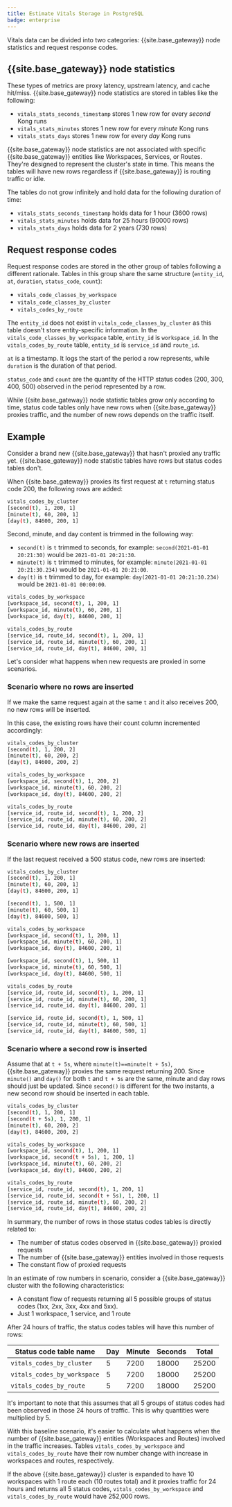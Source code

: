 ```yaml
---
title: Estimate Vitals Storage in PostgreSQL
badge: enterprise
---
```


Vitals data can be divided into two categories: {{site.base_gateway}} node statistics and request response codes.

## {{site.base_gateway}} node statistics

These types of metrics are proxy latency, upstream latency, and cache hit/miss. {{site.base_gateway}} node statistics are stored in tables like the following:

* `vitals_stats_seconds_timestamp` stores 1 new row for every _second_ Kong runs
* `vitals_stats_minutes` stores 1 new row for every _minute_ Kong runs
* `vitals_stats_days` stores 1 new row for every _day_ Kong runs

{{site.base_gateway}} node statistics are not associated with specific {{site.base_gateway}} entities like Workspaces, Services, or Routes. They're designed to represent the cluster's state in time. This means the tables will have new rows regardless if {{site.base_gateway}} is routing traffic or idle.

The tables do not grow infinitely and hold data for the following duration of time:

* `vitals_stats_seconds_timestamp` holds data for 1 hour (3600 rows)
* `vitals_stats_minutes` holds data for 25 hours (90000 rows)
* `vitals_stats_days` holds data for 2 years (730 rows)

## Request response codes

Request response codes are stored in the other group of tables following a different rationale. Tables in this group share the same structure (`entity_id`, `at`, `duration`, `status_code`, `count`):

* `vitals_code_classes_by_workspace`
* `vitals_code_classes_by_cluster`
* `vitals_codes_by_route`

The `entity_id` does not exist in `vitals_code_classes_by_cluster` as this table doesn't store entity-specific information.
In the `vitals_code_classes_by_workspace` table, `entity_id` is `workspace_id`. In the `vitals_codes_by_route` table, `entity_id` is `service_id` and `route_id`.

`at` is a timestamp. It logs the start of the period a row represents, while `duration` is the duration of that period.

`status_code` and `count` are the quantity of the HTTP status codes (200, 300, 400, 500) observed in the period represented by a row.

While {{site.base_gateway}} node statistic tables grow only according to time, status code tables only have new rows when {{site.base_gateway}} proxies traffic, and the number of new rows depends on the traffic itself.

## Example

Consider a brand new {{site.base_gateway}} that hasn't proxied any traffic yet. {{site.base_gateway}} node statistic tables have rows but status codes tables don't.

When {{site.base_gateway}} proxies its first request at `t` returning status code 200, the following rows are added:

```bash
vitals_codes_by_cluster
[second(t), 1, 200, 1]
[minute(t), 60, 200, 1] 
[day(t), 84600, 200, 1]
```

Second, minute, and day content is trimmed in the following way:

* `second(t)` is `t` trimmed to seconds, for example: `second(2021-01-01 20:21:30)` would be `2021-01-01 20:21:30`.
* `minute(t)` is `t` trimmed to minutes, for example: `minute(2021-01-01 20:21:30.234)` would be `2021-01-01 20:21:00`.
* `day(t)` is `t` trimmed to day, for example: `day(2021-01-01 20:21:30.234)` would be `2021-01-01 00:00:00`.

```bash
vitals_codes_by_workspace
[workspace_id, second(t), 1, 200, 1]
[workspace_id, minute(t), 60, 200, 1]
[workspace_id, day(t), 84600, 200, 1]

vitals_codes_by_route
[service_id, route_id, second(t), 1, 200, 1]
[service_id, route_id, minute(t), 60, 200, 1]
[service_id, route_id, day(t), 84600, 200, 1]
```

Let's consider what happens when new requests are proxied in some scenarios.

### Scenario where no rows are inserted

If we make the same request again at the same `t` and it also receives 200, no new rows will be inserted.

In this case, the existing rows have their count column incremented accordingly:

```bash
vitals_codes_by_cluster
[second(t), 1, 200, 2]
[minute(t), 60, 200, 2]
[day(t), 84600, 200, 2]

vitals_codes_by_workspace
[workspace_id, second(t), 1, 200, 2]
[workspace_id, minute(t), 60, 200, 2]
[workspace_id, day(t), 84600, 200, 2]

vitals_codes_by_route
[service_id, route_id, second(t), 1, 200, 2]
[service_id, route_id, minute(t), 60, 200, 2]
[service_id, route_id, day(t), 84600, 200, 2]
```

### Scenario where new rows are inserted

If the last request received a 500 status code, new rows are inserted:

```bash
vitals_codes_by_cluster
[second(t), 1, 200, 1]
[minute(t), 60, 200, 1]
[day(t), 84600, 200, 1]

[second(t), 1, 500, 1]
[minute(t), 60, 500, 1]
[day(t), 84600, 500, 1]

vitals_codes_by_workspace
[workspace_id, second(t), 1, 200, 1]
[workspace_id, minute(t), 60, 200, 1]
[workspace_id, day(t), 84600, 200, 1]

[workspace_id, second(t), 1, 500, 1]
[workspace_id, minute(t), 60, 500, 1]
[workspace_id, day(t), 84600, 500, 1]

vitals_codes_by_route
[service_id, route_id, second(t), 1, 200, 1]
[service_id, route_id, minute(t), 60, 200, 1]
[service_id, route_id, day(t), 84600, 200, 1]

[service_id, route_id, second(t), 1, 500, 1]
[service_id, route_id, minute(t), 60, 500, 1]
[service_id, route_id, day(t), 84600, 500, 1]
```

### Scenario where a second row is inserted

Assume that at `t + 5s`, where `minute(t)==minute(t + 5s)`, {{site.base_gateway}} proxies the same request returning 200. Since `minute()` and `day()` for both `t` and `t + 5s` are the same, minute and day rows should just be updated. Since `second()` is different for the two instants, a new second row should be inserted in each table.

```bash
vitals_codes_by_cluster
[second(t), 1, 200, 1]
[second(t + 5s), 1, 200, 1]
[minute(t), 60, 200, 2]
[day(t), 84600, 200, 2]

vitals_codes_by_workspace
[workspace_id, second(t), 1, 200, 1]
[workspace_id, second(t + 5s), 1, 200, 1]
[workspace_id, minute(t), 60, 200, 2]
[workspace_id, day(t), 84600, 200, 2]

vitals_codes_by_route
[service_id, route_id, second(t), 1, 200, 1]
[service_id, route_id, second(t + 5s), 1, 200, 1]
[service_id, route_id, minute(t), 60, 200, 2]
[service_id, route_id, day(t), 84600, 200, 2]
```

In summary, the number of rows in those status codes tables is directly related to:

* The number of status codes observed in {{site.base_gateway}} proxied requests
* The number of {{site.base_gateway}} entities involved in those requests
* The constant flow of proxied requests

In an estimate of row numbers in scenario, consider a {{site.base_gateway}} cluster with the following characteristics:  

* A constant flow of requests returning all 5 possible groups of status codes (1xx, 2xx, 3xx, 4xx and 5xx).
* Just 1 workspace, 1 service, and 1 route

After 24 hours of traffic, the status codes tables will have this number of rows:

Status code table name | Day | Minute | Seconds | Total
---------------------- | --- | ------ | ------- | -----
`vitals_codes_by_cluster` | 5 | 7200 | 18000 | 25200
`vitals_codes_by_workspace` | 5 | 7200 | 18000 | 25200
`vitals_codes_by_route` | 5 | 7200 | 18000 | 25200

It's important to note that this assumes that all 5 groups of status codes had been observed in those 24 hours of traffic. This is why quantities were multiplied by 5.

With this baseline scenario, it's easier to calculate what happens when the number of {{site.base_gateway}} entities (Workspaces and Routes) involved in the traffic increases. Tables `vitals_codes_by_workspace` and `vitals_codes_by_route` have their row number change with increase in workspaces and routes, respectively.

If the above {{site.base_gateway}} cluster is expanded to have 10 workspaces with 1 route each (10 routes total) and it proxies traffic for 24 hours and returns all 5 status codes, `vitals_codes_by_workspace` and `vitals_codes_by_route` would have 252,000 rows.
